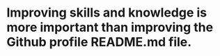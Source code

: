 <h1 style="center">Improving skills and knowledge is more important than improving the Github profile README.md file.</h1>
